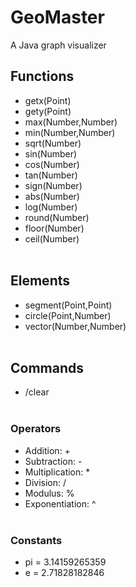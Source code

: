 GeoMaster
=========
A Java graph visualizer

## Functions
* getx(Point)
* gety(Point)
* max(Number,Number)
* min(Number,Number)
* sqrt(Number)
* sin(Number)
* cos(Number)
* tan(Number)
* sign(Number)
* abs(Number)
* log(Number)
* round(Number)
* floor(Number)
* ceil(Number)
<br><br>

## Elements
* segment(Point,Point)
* circle(Point,Number)
* vector(Number,Number)
<br><br>

## Commands
* /clear
<br><br>

### Operators
* Addition: +
* Subtraction: -
* Multiplication: *
* Division: /
* Modulus: %
* Exponentiation: ^
<br><br>

### Constants
* pi = 3.14159265359
* e = 2.71828182846